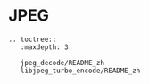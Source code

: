 # JPEG

```{eval-rst}
.. toctree::
   :maxdepth: 3

   jpeg_decode/README_zh
   libjpeg_turbo_encode/README_zh

```